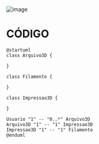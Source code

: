 ![image](https://github.com/user-attachments/assets/34173436-3615-4a7e-bfcf-b31c4b620912)



# CÓDIGO
    @startuml
    class Arquivo3D {
    
    }

    class Filamento {
    
    }

    class Impressao3D {
   
    }

    Usuario "1" -- "0..*" Arquivo3D
    Arquivo3D "1" -- "1" Impressao3D
    Impressao3D "1" -- "1" Filamento
    @enduml
